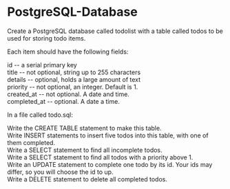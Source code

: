 # PostgreSQL-Database

Create a PostgreSQL database called todolist with a table called todos to be used for storing todo items.<br>

Each item should have the following fields:<br>

id -- a serial primary key<br>
title -- not optional, string up to 255 characters<br>
details -- optional, holds a large amount of text<br>
priority -- not optional, an integer. Default is 1.<br>
created_at -- not optional. A date and time.<br>
completed_at -- optional. A date a time.<br>

In a file called todo.sql:<br>

Write the CREATE TABLE statement to make this table.<br>
Write INSERT statements to insert five todos into this table, with one of them completed.<br>
Write a SELECT statement to find all incomplete todos.<br>
Write a SELECT statement to find all todos with a priority above 1.<br>
Write an UPDATE statement to complete one todo by its id. Your ids may differ, so you will choose the id to up.<br>
Write a DELETE statement to delete all completed todos.<br>
